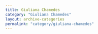```yaml
---
title: Giuliana Chamedes
category: "Giuliana Chamedes"
layout: archive-categories
permalink: "category/giuliana-chamedes"
---
```

